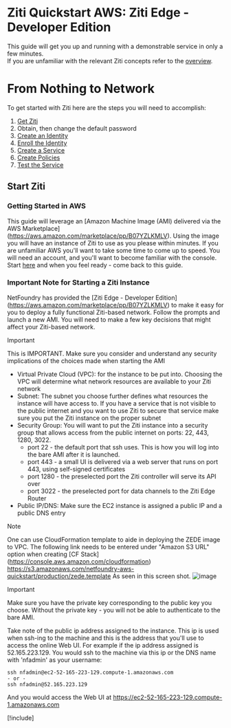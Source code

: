 # Ziti Quickstart AWS: Ziti Edge - Developer Edition

This guide will get you up and running with a demonstrable service in only a few minutes.  
If you are unfamiliar with the relevant Ziti concepts refer to the [overview](~/ziti/overview.md).

# From Nothing to Network

To get started with Ziti here are the steps you will need to accomplish:

1. [Get Ziti](#start-ziti)
  1. Obtain, then change the default password
1. [Create an Identity](#create-an-identity)
  1. [Enroll the Identity](#enroll-the-new-identity)
1. [Create a Service](#create-a-service)
1. [Create Policies](#create-policies)
1. [Test the Service](#test-it)

## Start Ziti

### Getting Started in AWS

This guide will leverage an [Amazon Machine Image (AMI) delivered via the AWS Marketplace]
(https://aws.amazon.com/marketplace/pp/B07YZLKMLV).
Using the image you will have an instance of Ziti to use as you please within minutes. If you are
unfamiliar AWS you'll want to take some time to come up to speed. You will need an account, and
you'll want to become familiar with the console. Start
[here](https://docs.aws.amazon.com/whitepapers/latest/aws-overview/introduction.html)
and when you feel ready - come back to this guide.

### Important Note for Starting a Ziti Instance

NetFoundry has provided the [Ziti Edge - Developer Edition]
(https://aws.amazon.com/marketplace/pp/B07YZLKMLV) to make it easy for you to deploy a fully functional
Ziti-based network.  Follow the prompts and launch a new AMI.  You will need to make a few key decisions
that might affect your Ziti-based network.

> [!IMPORTANT]
> This is IMPORTANT. Make sure you consider and understand any security implications of the choices made
> when starting the AMI

* Virtual Private Cloud (VPC): for the instance to be put into. Choosing the VPC will determine what network
resources are available to your Ziti network
* Subnet: The subnet you choose further defines what resources the instance will have access to. If you have
a service that is not visible to the public internet and you want to use Ziti to secure that service
make sure you put the Ziti instance on the proper subnet
* Security Group: You will want to put the Ziti instance into a security group that allows access from
the public internet on ports: 22, 443, 1280, 3022.
  * port 22 - the default port that ssh uses. This is how you will log into the bare AMI after it is launched.
  * port 443 - a small UI is delivered via a web server that runs on port 443, using self-signed certificates
  * port 1280 - the preselected port the Ziti controller will serve its API over
  * port 3022 - the preselected port for data channels to the Ziti Edge Router
* Public IP/DNS: Make sure the EC2 instance is assigned a public IP and a public DNS entry

> [!NOTE]
> One can use CloudFormation template to aide in deploying the ZEDE image to VPC. The following link
> needs to be entered under "Amazon S3 URL" option when creating [CF Stack] (https://console.aws.amazon.com/cloudformation)
> https://s3.amazonaws.com/netfoundry-aws-quickstart/production/zede.template
> As seen in this screen shot.
> ![image](../images/cloudformation01.png)

> [!IMPORTANT]
> Make sure you have the private key corresponding to the public key you choose.
> Without the private key - you will not be able to authenticate to the bare AMI.

Take note of the public ip address assigned to the instance. This ip is used when ssh-ing to the machine and
this is the address that you'll use to access the online Web UI. For example if the ip address assigned is
52.165.223.129. You would ssh to the machine via this ip or the DNS name with 'nfadmin' as your username:

    ssh nfadmin@ec2-52-165-223-129.compute-1.amazonaws.com
    - or -
    ssh nfadmin@52.165.223.129

And you would access the Web UI at https://ec2-52-165-223-129.compute-1.amazonaws.com


[!include[](./common-quickstart.md)]
